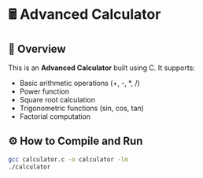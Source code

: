 # 🖩 Advanced Calculator

## 📌 Overview
This is an **Advanced Calculator** built using C. It supports:
- Basic arithmetic operations (+, -, *, /)
- Power function
- Square root calculation
- Trigonometric functions (sin, cos, tan)
- Factorial computation

## ⚙️ How to Compile and Run
```sh
gcc calculator.c -o calculator -lm
./calculator
